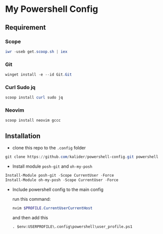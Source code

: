 # My Powershell Config
## Requirement 
### Scope
```powershell
iwr -useb get.scoop.sh | iex
```
### Git
```powershell
winget install -e --id Git.Git
```
### Curl Sudo jq
```powershell
scoop install curl sudo jq
```
### Neovim
```powershell
scoop install neovim gccc
```
## Installation
* clone this repo to the `.config` folder
```powershell
git clone https://github.com/kalider/powershell-config.git powershell
```
* Install module `posh-git` and `oh-my-posh`
```powershell
Install-Module posh-git -Scope CurrentUser -Force
Install-Module oh-my-posh -Scope CurrentUser -Force
```
* Include powershell config to the main config

    run this command:
    ```powershell
    nvim $PROFILE.CurrentUserCurrentHost
    ```
    and then add this
    ```
    . $env:USERPROFILE\.config\powershell\user_profile.ps1
    ```
